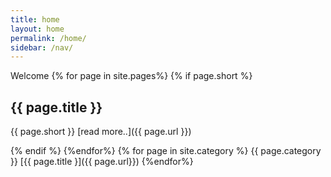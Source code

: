```yaml
---
title: home
layout: home
permalink: /home/
sidebar: /nav/
---
```


Welcome
{% for page in  site.pages%}
{% if page.short %}
## {{ page.title }} 
   {{ page.short }}   [read more..]({{ page.url }})

{% endif %}
{%endfor%}
{% for page in site.category %}
{{ page.category }}
[{{ page.title }]({{ page.url}})
{%endfor%}